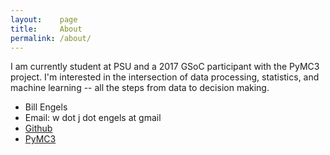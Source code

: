 ```yaml
---
layout:    page
title:     About
permalink: /about/
---
```


I am currently student at PSU and a 2017 GSoC participant with the PyMC3
project.  I'm interested in the intersection of data processing, statistics,
and machine learning -- all the steps from data to decision making.  

- Bill Engels
- Email:  w dot j dot engels at gmail
- [Github](https://github.com/bwengals)
- [PyMC3](https://github.com/pymc-devs/pymc3)  
